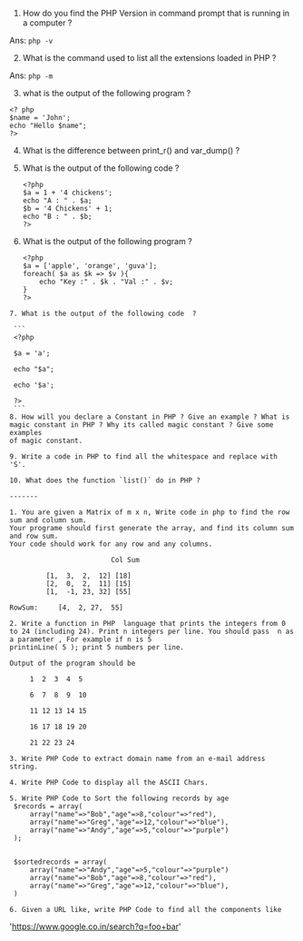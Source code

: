 1. How do you find the PHP Version in command prompt that is running in a computer ?

Ans: `php -v`

2. What is the command used to list all the extensions loaded in PHP ?

Ans: `php -m`

3. what is the output of the following program ?

```
<? php
$name = 'John';
echo "Hello $name";
?>
```

4. What is the difference between print_r() and var_dump() ?


5. What is the output of the following code ?

    ```
    <?php
    $a = 1 + '4 chickens';
    echo "A : " . $a;
    $b = '4 Chickens' + 1;
    echo "B : " . $b;
    ?>
    ```

 6. What is the output of the following program ?

    ```
    <?php
    $a = ['apple', 'orange', 'guva'];
    foreach( $a as $k => $v ){
        echo "Key :" . $k . "Val :" . $v;
    }
    ?>
   ```
7. What is the output of the following code  ?

    ```
    <?php

    $a = 'a';

    echo "$a";

    echo '$a';

    ?>
    ```
8. How will you declare a Constant in PHP ? Give an example ? What is
   magic constant in PHP ? Why its called magic constant ? Give some examples
   of magic constant.

9. Write a code in PHP to find all the whitespace and replace with 'S'.

10. What does the function `list()` do in PHP ?

-------

1. You are given a Matrix of m x n, Write code in php to find the row sum and column sum.
   Your programe should first generate the array, and find its column sum and row sum.
   Your code should work for any row and any columns.

                            Col Sum

            [1,  3,  2,  12] [18]
            [2,  0,  2,  11] [15]
            [1,  -1, 23, 32] [55]

RowSum:     [4,  2, 27,  55]

2. Write a function in PHP  language that prints the integers from 0 to 24 (including 24). Print n integers per line. You should pass  n as a parameter , For example if n is 5
printinLine( 5 ); print 5 numbers per line.

Output of the program should be

        1  2  3  4  5

        6  7  8  9  10

        11 12 13 14 15

        16 17 18 19 20

        21 22 23 24

3. Write PHP Code to extract domain name from an e-mail address string.

4. Write PHP Code to display all the ASCII Chars.

5. Write PHP Code to Sort the following records by age
    $records = array(
        array("name"=>"Bob","age"=>8,"colour"=>"red"),
        array("name"=>"Greg","age"=>12,"colour"=>"blue"),
        array("name"=>"Andy","age"=>5,"colour"=>"purple")
    );


    $sortedrecords = array(
        array("name"=>"Andy","age"=>5,"colour"=>"purple")
        array("name"=>"Bob","age"=>8,"colour"=>"red"),
        array("name"=>"Greg","age"=>12,"colour"=>"blue"),
    )

6. Given a URL like, write PHP Code to find all the components like
```
'https://www.google.co.in/search?q=foo+bar'
```

